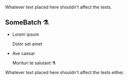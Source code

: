 Whatever text placed here shouldn't affect the tests.

## SomeBatch ⚗️

- Lorem ipsum

    Dolor set amet

- Ave caesar

    Morituri te salutant
⚗️

Whatever text placed here shouldn't affect the tests either.